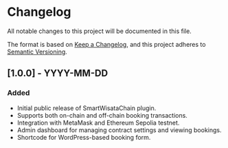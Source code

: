 # Changelog

All notable changes to this project will be documented in this file.

The format is based on [Keep a Changelog](https://keepachangelog.com/en/1.0.0/),
and this project adheres to [Semantic Versioning](https://semver.org/spec/v2.0.0.html).

## [1.0.0] - YYYY-MM-DD
### Added
- Initial public release of SmartWisataChain plugin.
- Supports both on-chain and off-chain booking transactions.
- Integration with MetaMask and Ethereum Sepolia testnet.
- Admin dashboard for managing contract settings and viewing bookings.
- Shortcode for WordPress-based booking form.

